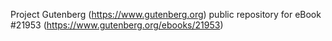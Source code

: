 Project Gutenberg (https://www.gutenberg.org) public repository for eBook #21953 (https://www.gutenberg.org/ebooks/21953)
